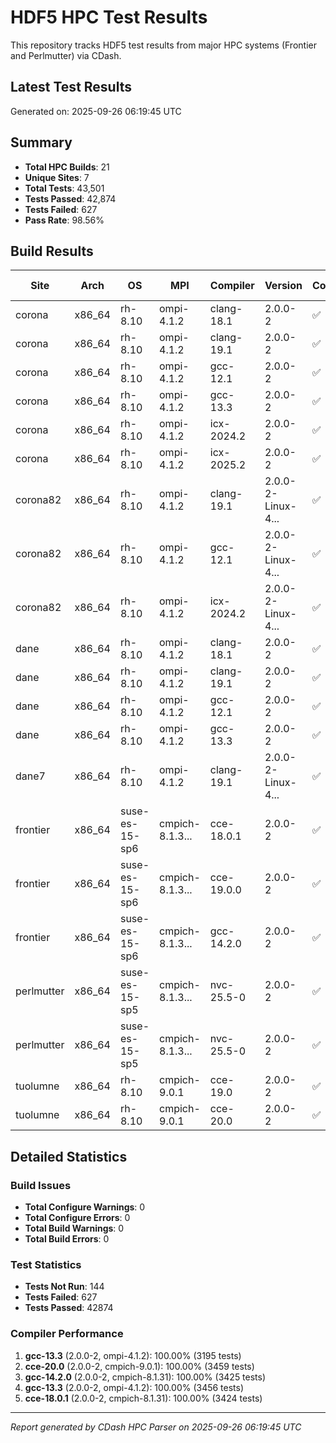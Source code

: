 # HDF5 HPC Test Results

This repository tracks HDF5 test results from major HPC systems (Frontier and Perlmutter) via CDash.

## Latest Test Results

Generated on: 2025-09-26 06:19:45 UTC

## Summary

- **Total HPC Builds**: 21
- **Unique Sites**: 7
- **Total Tests**: 43,501
- **Tests Passed**: 42,874
- **Tests Failed**: 627
- **Pass Rate**: 98.56%

## Build Results

| Site | Arch | OS | MPI | Compiler | Version | Configure | Build | Tests | Pass Rate |
|------|------|----|-----|----------|---------|-----------|-------|-------|-----------|
| corona | x86_64 | rh-8.10 | ompi-4.1.2 | clang-18.1 | 2.0.0-2 | ✅ | ✅ | 0/0 | 0.0% |
| corona | x86_64 | rh-8.10 | ompi-4.1.2 | clang-19.1 | 2.0.0-2 | ✅ | ✅ | 3136/3456 | 90.7% |
| corona | x86_64 | rh-8.10 | ompi-4.1.2 | gcc-12.1 | 2.0.0-2 | ✅ | ✅ | 3456/3456 | 100.0% |
| corona | x86_64 | rh-8.10 | ompi-4.1.2 | gcc-13.3 | 2.0.0-2 | ✅ | ✅ | 3456/3456 | 100.0% |
| corona | x86_64 | rh-8.10 | ompi-4.1.2 | icx-2024.2 | 2.0.0-2 | ✅ | ✅ | 3195/3197 | 99.9% |
| corona | x86_64 | rh-8.10 | ompi-4.1.2 | icx-2025.2 | 2.0.0-2 | ✅ | ✅ | 3195/3197 | 99.9% |
| corona82 | x86_64 | rh-8.10 | ompi-4.1.2 | clang-19.1 | 2.0.0-2-Linux-4... | ✅ | ✅ | 0/0 | 0.0% |
| corona82 | x86_64 | rh-8.10 | ompi-4.1.2 | gcc-12.1 | 2.0.0-2-Linux-4... | ✅ | ✅ | 0/0 | 0.0% |
| corona82 | x86_64 | rh-8.10 | ompi-4.1.2 | icx-2024.2 | 2.0.0-2-Linux-4... | ✅ | ✅ | 0/0 | 0.0% |
| dane | x86_64 | rh-8.10 | ompi-4.1.2 | clang-18.1 | 2.0.0-2 | ✅ | ✅ | 0/0 | 0.0% |
| dane | x86_64 | rh-8.10 | ompi-4.1.2 | clang-19.1 | 2.0.0-2 | ✅ | ✅ | 2892/3193 | 90.6% |
| dane | x86_64 | rh-8.10 | ompi-4.1.2 | gcc-12.1 | 2.0.0-2 | ✅ | ✅ | 3195/3195 | 100.0% |
| dane | x86_64 | rh-8.10 | ompi-4.1.2 | gcc-13.3 | 2.0.0-2 | ✅ | ✅ | 3195/3195 | 100.0% |
| dane7 | x86_64 | rh-8.10 | ompi-4.1.2 | clang-19.1 | 2.0.0-2-Linux-4... | ✅ | ✅ | 0/0 | 0.0% |
| frontier | x86_64 | suse-es-15-sp6 | cmpich-8.1.3... | cce-18.0.1 | 2.0.0-2 | ✅ | ✅ | 3424/3424 | 100.0% |
| frontier | x86_64 | suse-es-15-sp6 | cmpich-8.1.3... | cce-19.0.0 | 2.0.0-2 | ✅ | ✅ | 3422/3424 | 99.9% |
| frontier | x86_64 | suse-es-15-sp6 | cmpich-8.1.3... | gcc-14.2.0 | 2.0.0-2 | ✅ | ✅ | 3425/3425 | 100.0% |
| perlmutter | x86_64 | suse-es-15-sp5 | cmpich-8.1.3... | nvc-25.5-0 | 2.0.0-2 | ✅ | ✅ | 0/0 | 0.0% |
| perlmutter | x86_64 | suse-es-15-sp5 | cmpich-8.1.3... | nvc-25.5-0 | 2.0.0-2 | ✅ | ✅ | 3424/3424 | 100.0% |
| tuolumne | x86_64 | rh-8.10 | cmpich-9.0.1 | cce-19.0 | 2.0.0-2 | ✅ | ✅ | 0/0 | 0.0% |
| tuolumne | x86_64 | rh-8.10 | cmpich-9.0.1 | cce-20.0 | 2.0.0-2 | ✅ | ✅ | 3459/3459 | 100.0% |

## Detailed Statistics

### Build Issues
- **Total Configure Warnings**: 0
- **Total Configure Errors**: 0
- **Total Build Warnings**: 0
- **Total Build Errors**: 0

### Test Statistics
- **Tests Not Run**: 144
- **Tests Failed**: 627
- **Tests Passed**: 42874

### Compiler Performance
1. **gcc-13.3** (2.0.0-2, ompi-4.1.2): 100.00% (3195 tests)
2. **cce-20.0** (2.0.0-2, cmpich-9.0.1): 100.00% (3459 tests)
3. **gcc-14.2.0** (2.0.0-2, cmpich-8.1.31): 100.00% (3425 tests)
4. **gcc-13.3** (2.0.0-2, ompi-4.1.2): 100.00% (3456 tests)
5. **cce-18.0.1** (2.0.0-2, cmpich-8.1.31): 100.00% (3424 tests)

---
*Report generated by CDash HPC Parser on 2025-09-26 06:19:45 UTC*

